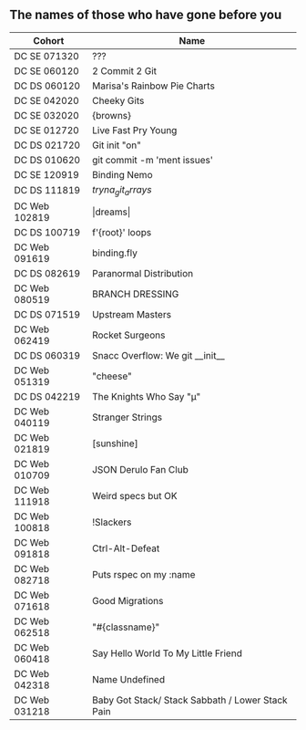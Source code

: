 ## The names of those who have gone before you


|  Cohort           | Name                            |
| ----------------- | ------------------------------- |
| DC SE 071320 | ??? |
| DC SE 060120 | 2 Commit 2 Git |
| DC DS 060120 | Marisa's Rainbow Pie Charts |
| DC SE 042020 | Cheeky Gits |
| DC SE 032020 | {browns}
| DC SE 012720 | Live Fast Pry Young
| DC DS 021720| Git init "on"|
| DC DS 010620      | git commit -m 'ment issues' |
| DC SE 120919      | Binding Nemo |
| DC DS 111819      | $tryna_git_arrays$
| DC Web 102819 | \|dreams\| 
| DC DS 100719       | f'{root}' loops
| DC Web 091619      | binding.fly
| DC DS 082619       | Paranormal Distribution
| DC Web 080519      | BRANCH DRESSING
| DC DS 071519       | Upstream Masters
| DC Web 062419      | Rocket Surgeons
| DC DS 060319       | Snacc Overflow: We git \_\_init\_\_
| DC Web 051319      | "cheese"
| DC DS 042219       | The Knights Who Say "μ"
| DC Web 040119      | Stranger Strings
| DC Web 021819      | [sunshine]
| DC Web 010709      | JSON Derulo Fan Club
| DC Web 111918      | Weird specs but OK
| DC Web 100818      | !Slackers
| DC Web 091818      | Ctrl-Alt-Defeat
| DC Web 082718      | Puts rspec on my :name
| DC Web 071618      | Good Migrations
| DC Web 062518      | "#{classname}"
| DC Web 060418      | Say Hello World To My Little Friend
| DC Web 042318      | Name Undefined               
| DC Web 031218      | Baby Got Stack/ Stack Sabbath / Lower Stack Pain
